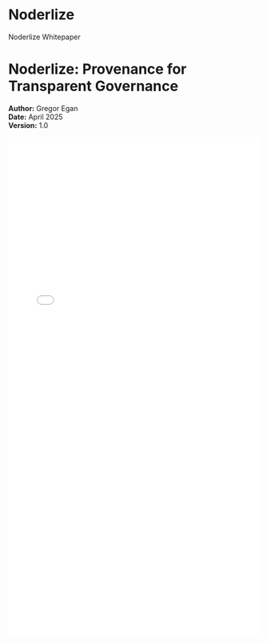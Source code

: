 # Noderlize
Noderlize Whitepaper
# Noderlize: Provenance for Transparent Governance

**Author:** Gregor Egan  
**Date:** April 2025  
**Version:** 1.0  

<embed src="NoderlizeProvenance.pdf" width="100%" height="1000px" type="application/pdf">
